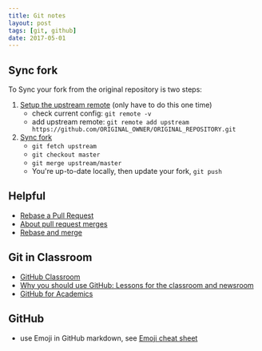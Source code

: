 ```yaml
---
title: Git notes
layout: post
tags: [git, github]
date: 2017-05-01
---
```


##  Sync fork

To Sync your fork from the original repository is two steps:

1. [Setup the upstream remote](https://help.github.com/articles/configuring-a-remote-for-a-fork/) (only have to do this one time)
    - check current config: `git remote -v`
    - add upstream remote: `git remote add upstream https://github.com/ORIGINAL_OWNER/ORIGINAL_REPOSITORY.git`
2. [Sync fork](https://help.github.com/articles/syncing-a-fork/)
    - `git fetch upstream`
    - `git checkout master`
    - `git merge upstream/master`
    - You're up-to-date locally, then update your fork, `git push`

## Helpful

- [Rebase a Pull Request](https://github.com/edx/edx-platform/wiki/How-to-Rebase-a-Pull-Request)
- [About pull request merges](https://help.github.com/articles/about-pull-request-merges/)
- [Rebase and merge](https://github.com/blog/2243-rebase-and-merge-pull-requests)

## Git in Classroom

- [GitHub Classroom](https://classroom.github.com/)
- [Why you should use GitHub: Lessons for the classroom and newsroom](http://www.storybench.org/use-github-lessons-classroom-newsroom/)
- [GitHub for Academics](http://www.digitalpedagogylab.com/hybridped/push-pull-fork-github-for-academics/)

## GitHub

- use Emoji in GitHub markdown, see [Emoji cheat sheet](https://www.webpagefx.com/tools/emoji-cheat-sheet/)

